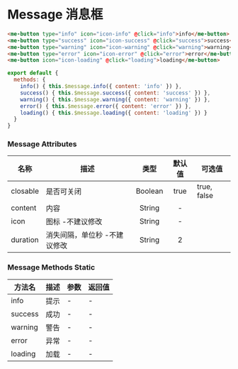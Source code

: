 # Message 消息框

<script>
export default {
   methods: {
    info() { this.$message.info({ content: 'info' }) },
    success() { this.$message.success({ content: 'success' }) },
    warning() { this.$message.warning({ content: 'warning' }) },
    error() { this.$message.error({ content: 'error' }) },
    loading() { this.$message.loading({ content: 'loading' }) }
  }
}
</script>

<template>
  <div class="me-row">
      <me-button type="info" icon="icon-info" @click="info">info</me-button>
      <me-button type="success" icon="icon-success" @click="success">success</me-button>
      <me-button type="warning" icon="icon-warning" @click="warning">warning</me-button>
      <me-button type="error" icon="icon-error" @click="error">error</me-button>
      <me-button icon="icon-loading" @click="loading">loading</me-button>
  </div>
</template>

``` html
<me-button type="info" icon="icon-info" @click="info">info</me-button>
<me-button type="success" icon="icon-success" @click="success">success</me-button>
<me-button type="warning" icon="icon-warning" @click="warning">warning</me-button>
<me-button type="error" icon="icon-error" @click="error">error</me-button>
<me-button icon="icon-loading" @click="loading">loading</me-button>
```

``` js
export default {
  methods: {
    info() { this.$message.info({ content: 'info' }) },
    success() { this.$message.success({ content: 'success' }) },
    warning() { this.$message.warning({ content: 'warning' }) },
    error() { this.$message.error({ content: 'error' }) },
    loading() { this.$message.loading({ content: 'loading' }) }
  }
}

```

### Message Attributes
| 名称     | 描述                         |  类型   | 默认值 | 可选值      |
| -------- | ---------------------------- | :-----: | :----: | ----------- |
| closable | 是否可关闭                   | Boolean |  true  | true, false |
| content  | 内容                         | String  |   -    |             |
| icon     | 图标 -不建议修改             | String  |   -    |             |
| duration | 消失间隔，单位秒 -不建议修改 | String  |   2    |             |

### Message Methods Static

| 方法名  | 描述 | 参数 | 返回值 |
| ------- | ---- | ---- | ------ |
| info    | 提示 | -    | -      |
| success | 成功 | -    | -      |
| warning | 警告 | -    | -      |
| error   | 异常 | -    | -      |
| loading | 加载 | -    | -      |